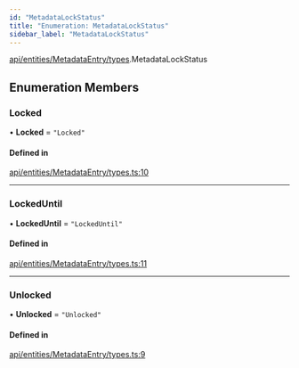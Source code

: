 ```yaml
---
id: "MetadataLockStatus"
title: "Enumeration: MetadataLockStatus"
sidebar_label: "MetadataLockStatus"
---
```


[api/entities/MetadataEntry/types](../../../../../../modules/API/Entities/MetadataEntry/Types/Types.md).MetadataLockStatus

## Enumeration Members

### Locked

• **Locked** = ``"Locked"``

#### Defined in

[api/entities/MetadataEntry/types.ts:10](https://github.com/PolymeshAssociation/polymesh-sdk/blob/968f8d70c/src/api/entities/MetadataEntry/types.ts#L10)

___

### LockedUntil

• **LockedUntil** = ``"LockedUntil"``

#### Defined in

[api/entities/MetadataEntry/types.ts:11](https://github.com/PolymeshAssociation/polymesh-sdk/blob/968f8d70c/src/api/entities/MetadataEntry/types.ts#L11)

___

### Unlocked

• **Unlocked** = ``"Unlocked"``

#### Defined in

[api/entities/MetadataEntry/types.ts:9](https://github.com/PolymeshAssociation/polymesh-sdk/blob/968f8d70c/src/api/entities/MetadataEntry/types.ts#L9)

